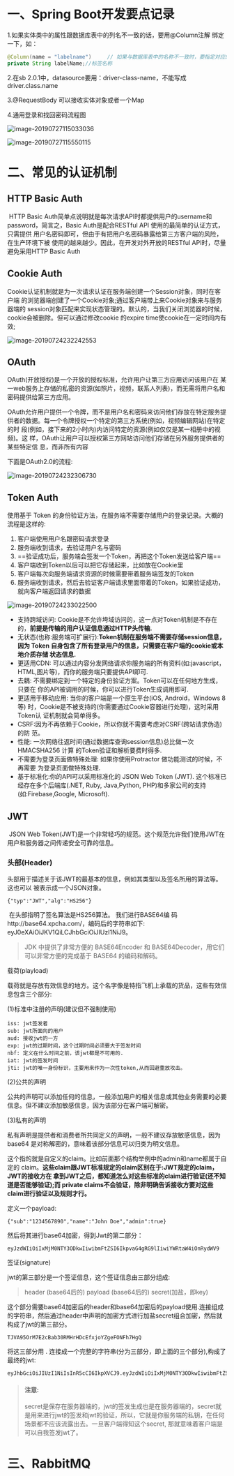 # 一、Spring Boot开发要点记录

1.如果实体类中的属性跟数据库表中的列名不一致的话，要用@Column注解 绑定一下，如：

```java
@Column(name = "labelname")     // 如果与数据库表中的名称不一致时，要指定对应的列名，请求时的json中也要改为labelName
private String labelName;//标签名称
```

2.在sb 2.0.1中，datasource要用：driver-class-name，不能写成driver.class.name

3.@RequestBody 可以接收实体对象或者一个Map

4.通用登录和找回密码流程图

![image-20190727115033036](/Users/jack/Desktop/md/images/image-20190727115033036.png)

![image-20190727115550115](/Users/jack/Desktop/md/images/image-20190727115550115.png)

# 二、常见的认证机制

## HTTP Basic Auth 

​	HTTP Basic Auth简单点说明就是每次请求API时都提供用户的username和 password，简言之，Basic Auth是配合RESTful API 使用的最简单的认证方式，只需提供 用户名密码即可，但由于有把用户名密码暴露给第三方客户端的风险，在生产环境下被 使用的越来越少。因此，在开发对外开放的RESTful API时，尽量避免采用HTTP Basic Auth 

## Cookie Auth 

​	Cookie认证机制就是为一次请求认证在服务端创建一个Session对象，同时在客户端 的浏览器端创建了一个Cookie对象;通过客户端带上来Cookie对象来与服务器端的 session对象匹配来实现状态管理的。默认的，当我们关闭浏览器的时候，cookie会被删除。但可以通过修改cookie 的expire time使cookie在一定时间内有效; 

![image-20190724232242553](/Users/jack/Desktop/md/images/image-20190724232242553.png)

## OAuth 

​	OAuth(开放授权)是一个开放的授权标准，允许用户让第三方应用访问该用户在 某一web服务上存储的私密的资源(如照片，视频，联系人列表)，而无需将用户名和 密码提供给第三方应用。 

OAuth允许用户提供一个令牌，而不是用户名和密码来访问他们存放在特定服务提 供者的数据。每一个令牌授权一个特定的第三方系统(例如，视频编辑网站)在特定的时 段(例如，接下来的2小时内)内访问特定的资源(例如仅仅是某一相册中的视频)。这 样，OAuth让用户可以授权第三方网站访问他们存储在另外服务提供者的某些特定信 息，而非所有内容 

下面是OAuth2.0的流程: 

![image-20190724232306730](/Users/jack/Desktop/md/images/image-20190724232306730.png)

## Token Auth

 使用基于 Token 的身份验证方法，在服务端不需要存储用户的登录记录。大概的流程是这样的: 

1. 客户端使用用户名跟密码请求登录 
2. 服务端收到请求，去验证用户名与密码 
3. ==验证成功后，服务端会签发一个Token，再把这个Token发送给客户端==
4. 客户端收到Token以后可以把它存储起来，比如放在Cookie里 
5. 客户端每次向服务端请求资源的时候需要带着服务端签发的Token 
6. 服务端收到请求，然后去验证客户端请求里面带着的Token，如果验证成功，就向客户端返回请求的数据 

![image-20190724233022500](/Users/jack/Desktop/md/images/image-20190724233022500.png)

- 支持跨域访问: Cookie是不允许垮域访问的，这一点对Token机制是不存在的，**前提是传输的用户认证信息通过HTTP头传输.** 
- 无状态(也称:服务端可扩展行):**Token机制在服务端不需要存储session信息，因为 Token 自身包含了所有登录用户的信息，只需要在客户端的cookie或本地介质存储 状态信息.** 
- 更适用CDN: 可以通过内容分发网络请求你服务端的所有资料(如:javascript， HTML,图片等)，而你的服务端只要提供API即可.
- 去耦: 不需要绑定到一个特定的身份验证方案。Token可以在任何地方生成，只要在 你的API被调用的时候，你可以进行Token生成调用即可. 
- 更适用于移动应用: 当你的客户端是一个原生平台(iOS, Android，Windows 8等) 时，Cookie是不被支持的(你需要通过Cookie容器进行处理)，这时采用Token认 证机制就会简单得多。 
- CSRF:因为不再依赖于Cookie，所以你就不需要考虑对CSRF(跨站请求伪造)的防 范。 
- 性能: 一次网络往返时间(通过数据库查询session信息)总比做一次HMACSHA256 计算 的Token验证和解析要费时得多.
- 不需要为登录页面做特殊处理: 如果你使用Protractor 做功能测试的时候，不再需要 为登录页面做特殊处理. 
- 基于标准化:你的API可以采用标准化的 JSON Web Token (JWT). 这个标准已经存在多个后端库(.NET, Ruby, Java,Python, PHP)和多家公司的支持(如:Firebase,Google, Microsoft).

## JWT

​	JSON Web Token(JWT)是一个非常轻巧的规范。这个规范允许我们使用JWT在用户和服务器之间传递安全可靠的信息。

### 头部(Header) 

​	头部用于描述关于该JWT的最基本的信息，例如其类型以及签名所用的算法等。这也可以 被表示成一个JSON对象。 

```
{"typ":"JWT","alg":"HS256"}
```

​	在头部指明了签名算法是HS256算法。 我们进行BASE64编 码http://base64.xpcha.com/，编码后的字符串如下: eyJ0eXAiOiJKV1QiLCJhbGciOiJIUzI1NiJ9。

> JDK 中提供了非常方便的 BASE64Encoder 和 BASE64Decoder，用它们可以非常方便的完成基于 BASE64 的编码和解码。

载荷(playload) 

​	载荷就是存放有效信息的地方。这个名字像是特指飞机上承载的货品，这些有效信息包含三个部分:

(1)标准中注册的声明(建议但不强制使用)

```
iss: jwt签发者
sub: jwt所面向的用户
aud: 接收jwt的一方
exp: jwt的过期时间，这个过期时间必须要大于签发时间
nbf: 定义在什么时间之前，该jwt都是不可用的.
iat: jwt的签发时间
jti: jwt的唯一身份标识，主要用来作为一次性token,从而回避重放攻击。
```

(2)公共的声明 

​	公共的声明可以添加任何的信息，一般添加用户的相关信息或其他业务需要的必要信息。但不建议添加敏感信息，因为该部分在客户端可解密。

(3)私有的声明 

​	私有声明是提供者和消费者所共同定义的声明，一般不建议存放敏感信息，因为base64 是对称解密的，意味着该部分信息可以归类为明文信息。 

​	这个指的就是自定义的claim。比如前面那个结构举例中的admin和name都属于自定的 claim。**这些claim跟JWT标准规定的claim区别在于:JWT规定的claim，JWT的接收方在 拿到JWT之后，都知道怎么对这些标准的claim进行验证(还不知道是否能够验证);而 private claims不会验证，除非明确告诉接收方要对这些claim进行验证以及规则才行。** 

定义一个payload:

```
{"sub":"1234567890","name":"John Doe","admin":true}
```

然后将其进行base64加密，得到Jwt的第二部分：

```
eyJzdWIiOiIxMjM0NTY3ODkwIiwibmFtZSI6IkpvaG4gRG9lIiwiYWRtaW4iOnRydWV9
```

签证(signature)

jwt的第三部分是一个签证信息，这个签证信息由三部分组成:

> header (base64后的)
> payload (base64后的)
> secret(加盐，即key)

​	这个部分需要base64加密后的header和base64加密后的payload使用.连接组成的字符串，然后通过header中声明的加密方式进行加盐secret组合加密，然后就构成了jwt的第三部分。

```
TJVA95OrM7E2cBab30RMHrHDcEfxjoYZgeFONFh7HgQ
```

将这三部分用 . 连接成一个完整的字符串(分为三部分，即上面的三个部分),构成了最终的jwt:

```
eyJhbGciOiJIUzI1NiIsInR5cCI6IkpXVCJ9.eyJzdWIiOiIxMjM0NTY3ODkwIiwibmFtZSI6IkpvaG4gRG9lIiwiYWRtaW4iOnRydWV9.TJVA95OrM7E2cBab30RMHrHDcEfxjoYZgeFONFh7HgQ
```

> #### 注意:
>
> ​	secret是保存在服务器端的，jwt的签发生成也是在服务器端的，secret就是用来进行jwt的签发和jwt的验证，所以，它就是你服务端的私钥，在任何场景都不应该流露出去。一旦客户端得知这个secret, 那就意味着客户端是可以自我签发jwt了。

# 三、RabbitMQ



















